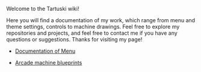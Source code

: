 Welcome to the Tartuski wiki!

Here you will find a documentation of my work, which range from menu and theme settings, controls to machine drawings.
Feel free to explore my repositories and projects, and feel free to contact me if you have any questions or suggestions. Thanks for visiting my page!

* <a href=https://github.com/TartuskiJose/Tartuski/wiki/Documentation-of-Menu>Documentation of Menu</a>

* <a href=https://github.com/TartuskiJose/Tartuski/wiki/Arcade-machine-blueprints>Arcade machine blueprints</a>


